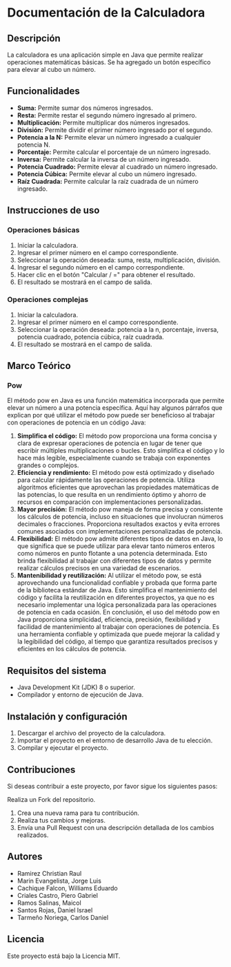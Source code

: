 # Documentación de la Calculadora

## Descripción
La calculadora es una aplicación simple en Java que permite realizar operaciones matemáticas básicas. Se ha agregado un botón específico para elevar al cubo un número.

## Funcionalidades

- **Suma:** Permite sumar dos números ingresados.
- **Resta:** Permite restar el segundo número ingresado al primero.
- **Multiplicación:** Permite multiplicar dos números ingresados.
- **División:** Permite dividir el primer número ingresado por el segundo.
- **Potencia a la N:** Permite elevar un número ingresado a cualquier potencia N.
- **Porcentaje:** Permite calcular el porcentaje de un número ingresado.
- **Inversa:** Permite calcular la inversa de un número ingresado.
- **Potencia Cuadrado:** Permite elevar al cuadrado un número ingresado.
- **Potencia Cúbica:** Permite elevar al cubo un número ingresado.
- **Raíz Cuadrada:** Permite calcular la raíz cuadrada de un número ingresado.

## Instrucciones de uso
### Operaciones básicas
1. Iniciar la calculadora.
2. Ingresar el primer número en el campo correspondiente.
3. Seleccionar la operación deseada: suma, resta, multiplicación, división.
4. Ingresar el segundo número en el campo correspondiente.
5. Hacer clic en el botón "Calcular / =" para obtener el resultado.
6. El resultado se mostrará en el campo de salida.
### Operaciones complejas
1. Iniciar la calculadora.
2. Ingresar el primer número en el campo correspondiente.
3. Seleccionar la operación deseada: potencia a la n, porcentaje, inversa, potencia cuadrado, potencia cúbica, raíz cuadrada.
4. El resultado se mostrará en el campo de salida.

## Marco Teórico
### Pow
El método pow en Java es una función matemática incorporada que permite elevar un número a una potencia específica. Aquí hay algunos párrafos que explican por qué utilizar el método pow puede ser beneficioso al trabajar con operaciones de potencia en un código Java:
1. **Simplifica el código:** El método pow proporciona una forma concisa y clara de expresar operaciones de potencia en lugar de tener que escribir múltiples multiplicaciones o bucles. Esto simplifica el código y lo hace más legible, especialmente cuando se trabaja con exponentes grandes o complejos.
2. **Eficiencia y rendimiento:** El método pow está optimizado y diseñado para calcular rápidamente las operaciones de potencia. Utiliza algoritmos eficientes que aprovechan las propiedades matemáticas de las potencias, lo que resulta en un rendimiento óptimo y ahorro de recursos en comparación con implementaciones personalizadas.
3. **Mayor precisión:** El método pow maneja de forma precisa y consistente los cálculos de potencia, incluso en situaciones que involucran números decimales o fracciones. Proporciona resultados exactos y evita errores comunes asociados con implementaciones personalizadas de potencia.
4. **Flexibilidad:** El método pow admite diferentes tipos de datos en Java, lo que significa que se puede utilizar para elevar tanto números enteros como números en punto flotante a una potencia determinada. Esto brinda flexibilidad al trabajar con diferentes tipos de datos y permite realizar cálculos precisos en una variedad de escenarios.
5. **Mantenibilidad y reutilización:** Al utilizar el método pow, se está aprovechando una funcionalidad confiable y probada que forma parte de la biblioteca estándar de Java. Esto simplifica el mantenimiento del código y facilita la reutilización en diferentes proyectos, ya que no es necesario implementar una lógica personalizada para las operaciones de potencia en cada ocasión.
En conclusión, el uso del método pow en Java proporciona simplicidad, eficiencia, precisión, flexibilidad y facilidad de mantenimiento al trabajar con operaciones de potencia. Es una herramienta confiable y optimizada que puede mejorar la calidad y la legibilidad del código, al tiempo que garantiza resultados precisos y eficientes en los cálculos de potencia.

## Requisitos del sistema
- Java Development Kit (JDK) 8 o superior.
- Compilador y entorno de ejecución de Java.

## Instalación y configuración
1. Descargar el archivo del proyecto de la calculadora.
2. Importar el proyecto en el entorno de desarrollo Java de tu elección.
3. Compilar y ejecutar el proyecto.

## Contribuciones
Si deseas contribuir a este proyecto, por favor sigue los siguientes pasos:

Realiza un Fork del repositorio.
1. Crea una nueva rama para tu contribución.
2. Realiza tus cambios y mejoras.
3. Envía una Pull Request con una descripción detallada de los cambios realizados.

## Autores
- Ramirez Christian Raul
- Marin Evangelista, Jorge Luis
- Cachique Falcon, Williams Eduardo
- Criales Castro, Piero Gabriel
- Ramos Salinas, Maicol
- Santos Rojas, Daniel Israel
- Tarmeño Noriega, Carlos Daniel

## Licencia
Este proyecto está bajo la Licencia MIT.
